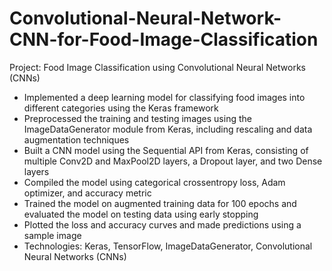 # Convolutional-Neural-Network-CNN-for-Food-Image-Classification

Project: Food Image Classification using Convolutional Neural Networks (CNNs)

* Implemented a deep learning model for classifying food images into different categories using the Keras framework
* Preprocessed the training and testing images using the ImageDataGenerator module from Keras, including rescaling and data augmentation techniques
* Built a CNN model using the Sequential API from Keras, consisting of multiple Conv2D and MaxPool2D layers, a Dropout layer, and two Dense layers
* Compiled the model using categorical crossentropy loss, Adam optimizer, and accuracy metric
* Trained the model on augmented training data for 100 epochs and evaluated the model on testing data using early stopping
* Plotted the loss and accuracy curves and made predictions using a sample image
* Technologies: Keras, TensorFlow, ImageDataGenerator, Convolutional Neural Networks (CNNs)




